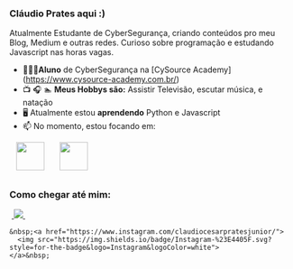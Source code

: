 ### Cláudio Prates aqui :)
Atualmente Estudante de CyberSegurança, criando conteúdos pro meu Blog, Medium e outras redes. Curioso sobre programação e estudando Javascript nas horas vagas.

- 👨🏻‍💻**Aluno** de CyberSegurança na [CySource Academy] (https://www.cysource-academy.com.br/)
- 📺 🎧 🏊 **Meus Hobbys são:** Assistir Televisão, escutar música, e natação
- 🖥️ Atualmente estou **aprendendo** Python e Javascript
- 📫 No momento, estou focando em:

<div style="display: inline">
  &nbsp;&nbsp;
            <img width='50' height='50' src="https://cdn.jsdelivr.net/gh/devicons/devicon/icons/python/python-original-wordmark.svg" />
          &nbsp;&nbsp;
  &nbsp;&nbsp;
            <img width='50' height='50'src="https://cdn.jsdelivr.net/gh/devicons/devicon/icons/javascript/javascript-original.svg" />
          &nbsp;&nbsp;&nbsp;
  &nbsp;&nbsp;&nbsp;&nbsp;
</div> 

##

### Como chegar até mim:
<div style="display: inline">
    &nbsp;<a href="https://www.linkedin.com/in/claudiocesarpratesjuniorpcdadm">
      <img src="https://img.shields.io/badge/linkedin-%230077B5.svg?style=for-the-badge&logo=linkedin&logoColor=white">
    </a>&nbsp;

    &nbsp;<a href="https://www.instagram.com/claudiocesarpratesjunior/">
      <img src="https://img.shields.io/badge/Instagram-%23E4405F.svg?style=for-the-badge&logo=Instagram&logoColor=white">
    </a>&nbsp;
</div>
